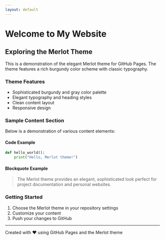 ```yaml
---
layout: default
---
```


# Welcome to My Website

## Exploring the Merlot Theme

This is a demonstration of the elegant Merlot theme for GitHub Pages. The theme features a rich burgundy color scheme with classic typography.

### Theme Features

* Sophisticated burgundy and gray color palette
* Elegant typography and heading styles
* Clean content layout
* Responsive design

### Sample Content Section

Below is a demonstration of various content elements:

#### Code Example

```python
def hello_world():
    print("Hello, Merlot theme!")
```

#### Blockquote Example

> The Merlot theme provides an elegant, sophisticated look perfect for project documentation and personal websites.

### Getting Started

1. Choose the Merlot theme in your repository settings
2. Customize your content
3. Push your changes to GitHub

---

Created with ❤️ using GitHub Pages and the Merlot theme 